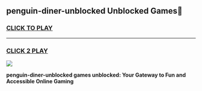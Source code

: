 
## penguin-diner-unblocked Unblocked Games👋
<h3>
<a href="https://news.freeplayer.one?title=penguin-diner-unblocked&ref=16F">CLICK TO PLAY</a></h3>
<hr>

<h3>
<a href="https://news.freeplayer.one?title=penguin-diner-unblocked&ref=16F">CLICK 2 PLAY</a>
  
</h3>

<a href="https://news.freeplayer.one?title=penguin-diner-unblocked&ref=16F/"><img src="https://clearcache.store/games.png"></a>


**penguin-diner-unblocked games unblocked: Your Gateway to Fun and Accessible Online Gaming**
